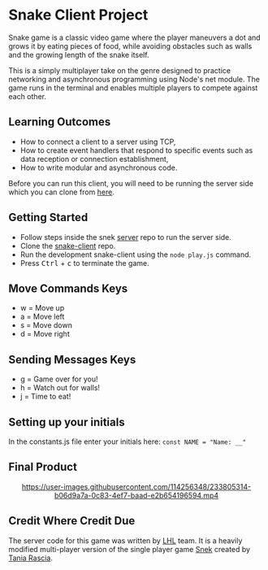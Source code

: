 # Snake Client Project

Snake game is a classic video game where the player maneuvers a dot and grows it by eating pieces of food, while avoiding obstacles such as walls and the growing length of the snake itself.

This is a simply multiplayer take on the genre designed to practice networking and asynchronous programming using Node's net module. The game runs in the terminal and enables multiple players to compete against each other.

## Learning Outcomes

* How to connect a client to a server using TCP,
* How to create event handlers that respond to specific events such as data reception or connection establishment,
* How to write modular and asynchronous code.

Before you can run this client, you will need to be running the server side which you can clone from [here](https://github.com/lighthouse-labs/snek-multiplayer). 

## Getting Started

- Follow steps inside the snek [server](https://github.com/lighthouse-labs/snek-multiplayer) repo to run the server side.
- Clone the [snake-client](https://github.com/NacarateJ/snake-client) repo.
- Run the development snake-client using the `node play.js` command.
- Press <kbd>Ctrl</kbd> + <kbd>c</kbd> to terminate the game.

## Move Commands Keys
- w = Move up
- a = Move left
- s = Move down
- d = Move right

## Sending Messages Keys
- g = Game over for you!
- h = Watch out for walls!
- j = Time to eat!

## Setting up your initials
In the constants.js file enter your initials here:
`const NAME = "Name: __"`

## Final Product

<div align="center">

https://user-images.githubusercontent.com/114256348/233805314-b06d9a7a-0c83-4ef7-baad-e2b654196594.mp4

  </div>

## Credit Where Credit Due
The server code for this game was written by [LHL](https://www.lighthouselabs.ca/) team. It is a heavily modified multi-player version of the single player game [Snek](https://github.com/taniarascia/snek) created by [Tania Rascia](https://github.com/taniarascia).
